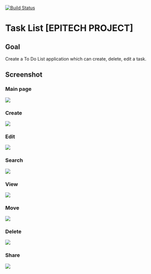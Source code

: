 [![Build Status](https://travis-ci.com/Fernans96/EPITECH_Todolist.svg?token=Ryue47FRqKM2wEXzY1EP&branch=master)](https://travis-ci.com/Fernans96/EPITECH_Todolist)

# Task List [EPITECH PROJECT]
## Goal
Create a To Do List application which can create, delete, edit a task.
## Screenshot
### Main page
![](https://github.com/Fernans96/EPITECH_Todolist/blob/master/screenshot/main.png)
### Create
![](https://github.com/Fernans96/EPITECH_Todolist/blob/master/screenshot/create.png)
### Edit
![](https://github.com/Fernans96/EPITECH_Todolist/blob/master/screenshot/edit.png)
### Search
![](https://github.com/Fernans96/EPITECH_Todolist/blob/master/screenshot/search.png)
### View
![](https://github.com/Fernans96/EPITECH_Todolist/blob/master/screenshot/view.png)
### Move
![](https://github.com/Fernans96/EPITECH_Todolist/blob/master/screenshot/move.gif)
### Delete
![](https://github.com/Fernans96/EPITECH_Todolist/blob/master/screenshot/delete.gif)
### Share
![](https://github.com/Fernans96/EPITECH_Todolist/blob/master/screenshot/share.png)
